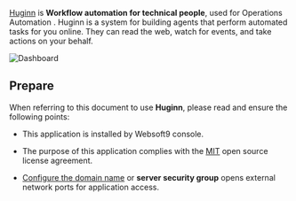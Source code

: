 [Huginn](https://github.com/huginn/huginn) is **Workflow automation for technical people**, used for Operations Automation . Huginn is a system for building agents that perform automated tasks for you online. They can read the web, watch for events, and take actions on your behalf. 


![Dashboard](http://libs.websoft9.com/Websoft9/DocsPicture/zh/huginn/huginn-gui-websoft9.png)


## Prepare

When referring to this document to use **Huginn**, please read and ensure the following points:

- This application is installed by Websoft9 console.

- The purpose of this application complies with the [MIT](https://opensource.org/licenses/MIT) open source license agreement.

- [Configure the domain name](./domain-set) or **server security group** opens external network ports for application access.